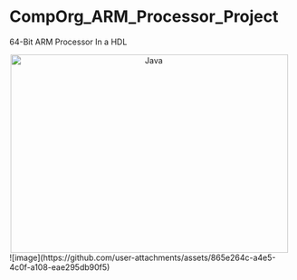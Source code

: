 # CompOrg_ARM_Processor_Project
64-Bit ARM Processor In a HDL

<div style="text-align: center;">
  <img alt="Java" width="490px" height="350px" style="padding-right:10px;" src="https://github.com/user-attachments/assets/865e264c-a4e5-4c0f-a108-eae295db90f5"/>
</div>
![image](https://github.com/user-attachments/assets/865e264c-a4e5-4c0f-a108-eae295db90f5)

